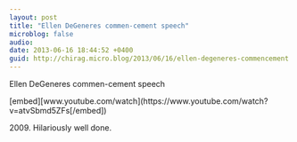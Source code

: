 ```yaml
---
layout: post
title: "Ellen DeGeneres commen-cement speech"
microblog: false
audio: 
date: 2013-06-16 18:44:52 +0400
guid: http://chirag.micro.blog/2013/06/16/ellen-degeneres-commencement.html
---
```

<p>Ellen DeGeneres commen-cement speech</p>
[embed][www.youtube.com/watch](https://www.youtube.com/watch?v=atvSbmd5ZFs[/embed])
<p>2009. Hilariously well done.</p>
